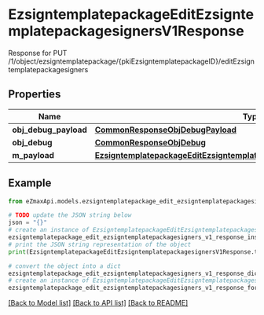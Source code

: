 # EzsigntemplatepackageEditEzsigntemplatepackagesignersV1Response

Response for PUT /1/object/ezsigntemplatepackage/{pkiEzsigntemplatepackageID}/editEzsigntemplatepackagesigners

## Properties

Name | Type | Description | Notes
------------ | ------------- | ------------- | -------------
**obj_debug_payload** | [**CommonResponseObjDebugPayload**](CommonResponseObjDebugPayload.md) |  | 
**obj_debug** | [**CommonResponseObjDebug**](CommonResponseObjDebug.md) |  | [optional] 
**m_payload** | [**EzsigntemplatepackageEditEzsigntemplatepackagesignersV1ResponseMPayload**](EzsigntemplatepackageEditEzsigntemplatepackagesignersV1ResponseMPayload.md) |  | 

## Example

```python
from eZmaxApi.models.ezsigntemplatepackage_edit_ezsigntemplatepackagesigners_v1_response import EzsigntemplatepackageEditEzsigntemplatepackagesignersV1Response

# TODO update the JSON string below
json = "{}"
# create an instance of EzsigntemplatepackageEditEzsigntemplatepackagesignersV1Response from a JSON string
ezsigntemplatepackage_edit_ezsigntemplatepackagesigners_v1_response_instance = EzsigntemplatepackageEditEzsigntemplatepackagesignersV1Response.from_json(json)
# print the JSON string representation of the object
print(EzsigntemplatepackageEditEzsigntemplatepackagesignersV1Response.to_json())

# convert the object into a dict
ezsigntemplatepackage_edit_ezsigntemplatepackagesigners_v1_response_dict = ezsigntemplatepackage_edit_ezsigntemplatepackagesigners_v1_response_instance.to_dict()
# create an instance of EzsigntemplatepackageEditEzsigntemplatepackagesignersV1Response from a dict
ezsigntemplatepackage_edit_ezsigntemplatepackagesigners_v1_response_form_dict = ezsigntemplatepackage_edit_ezsigntemplatepackagesigners_v1_response.from_dict(ezsigntemplatepackage_edit_ezsigntemplatepackagesigners_v1_response_dict)
```
[[Back to Model list]](../README.md#documentation-for-models) [[Back to API list]](../README.md#documentation-for-api-endpoints) [[Back to README]](../README.md)


